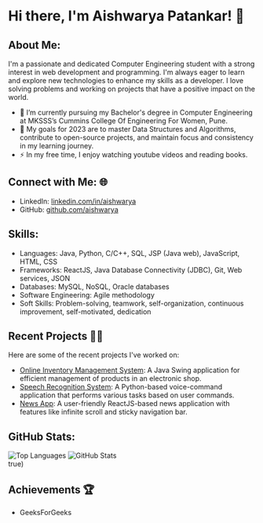 # Hi there, I'm Aishwarya Patankar! 👋

## About Me:

I'm a passionate and dedicated Computer Engineering student with a strong interest in web development and programming. I'm always eager to learn and explore new technologies to enhance my skills as a developer. I love solving problems and working on projects that have a positive impact on the world.

- 🌱 I’m currently pursuing my Bachelor's degree in Computer Engineering at MKSSS’s Cummins College Of Engineering For Women, Pune.
- 🥅 My goals for 2023 are to master Data Structures and Algorithms, contribute to open-source projects, and maintain focus and consistency in my learning journey.
- ⚡ In my free time, I enjoy watching youtube videos and reading books.
  
## Connect with Me: 🌐

- LinkedIn: [linkedin.com/in/aishwarya](https://www.linkedin.com/in/aishwarya)
- GitHub: [github.com/aishwarya](https://github.com/aishwarya)

## Skills:

- Languages: Java, Python, C/C++, SQL, JSP (Java web), JavaScript, HTML, CSS
- Frameworks: ReactJS, Java Database Connectivity (JDBC), Git, Web services, JSON
- Databases: MySQL, NoSQL, Oracle databases
- Software Engineering: Agile methodology
- Soft Skills: Problem-solving, teamwork, self-organization, continuous improvement, self-motivated, dedication

## Recent Projects 👨‍💻

Here are some of the recent projects I've worked on:

- [Online Inventory Management System](https://github.com/aishwarya/online-inventory-management): A Java Swing application for efficient management of products in an electronic shop.
- [Speech Recognition System](https://github.com/aishwarya/speech-recognition-system): A Python-based voice-command application that performs various tasks based on user commands.
- [News App](https://github.com/aishwarya/news-app): A user-friendly ReactJS-based news application with features like infinite scroll and sticky navigation bar.

## GitHub Stats:

![Top Languages](https://github-readme-stats.vercel.app/api/top-langs?username=aishwarya&show_icons=true&locale=en&layout=compact)
![GitHub Stats](https://github-readme-stats.vercel.app/api?username=aishwaryap95&theme=default&hide_border=false&include_all_commits=false&count_private=false)<br/>
true)

## Achievements 🏆

- GeeksForGeeks

